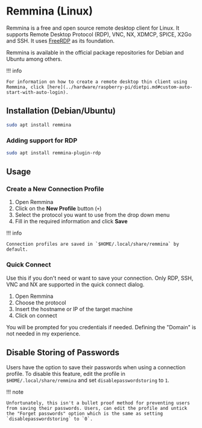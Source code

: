 # Remmina (Linux)

Remmina is a free and open source remote desktop client for Linux. It supports Remote Desktop Protocol (RDP), VNC, NX, XDMCP, SPICE, X2Go and SSH. It uses [FreeRDP](https://www.freerdp.com/) as its foundation.

Remmina is available in the official package repositories for Debian and Ubuntu among others.

!!! info 

    For information on how to create a remote desktop thin client using Remmina, click [here](../hardware/raspberry-pi/dietpi.md#custom-auto-start-with-auto-login).

## Installation (Debian/Ubuntu)

```bash
sudo apt install remmina
```

### Adding support for RDP

```bash
sudo apt install remmina-plugin-rdp
```

## Usage

### Create a New Connection Profile

1. Open Remmina
2. Click on the **New Profile** button (`+`)
3. Select the protocol you want to use from the drop down menu
4. Fill in the required information and click **Save**

!!! info 

    Connection profiles are saved in `$HOME/.local/share/remmina` by default.

### Quick Connect

Use this if you don't need or want to save your connection. Only RDP, SSH, VNC and NX are supported in the quick connect dialog.

1. Open Remmina
2. Choose the protocol
3. Insert the hostname or IP of the target machine
4. Click on connect

You will be prompted for you credentials if needed. Defining the "Domain" is not needed in my experience.

## Disable Storing of Passwords

Users have the option to save their passwords when using a connection profile. To disable this feature, edit the profile in `$HOME/.local/share/remmina` and set `disablepasswordstoring` to `1`.

!!! note

    Unfortunately, this isn't a bullet proof method for preventing users from saving their passwords. Users, can edit the profile and untick the "Forget passwords" option which is the same as setting `disablepasswordstoring` to `0`.